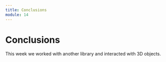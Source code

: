 ```yaml
---
title: Conclusions
module: 14
---
```


# Conclusions

This week we worked with another library and interacted with 3D objects.